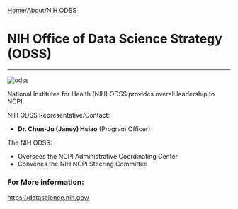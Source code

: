 [Home](https://github.com/NIH-NCPI)/[About](README.md)/NIH ODSS




NIH Office of Data Science Strategy (ODSS)
==========================================

* * *
![odss](https://github.com/user-attachments/assets/93d3a0ef-96c5-4c63-9313-9e518aae5109)

National Institutes for Health (NIH) ODSS provides overall leadership to NCPI.

NIH ODSS Representative/Contact:

*   **Dr. Chun-Ju (Janey) Hsiao** (Program Officer)

The NIH ODSS:

*   Oversees the NCPI Administrative Coordinating Center
*   Convenes the NIH NCPI Steering Committee

### For More information:
https://datascience.nih.gov/



